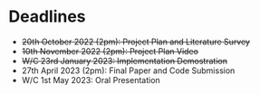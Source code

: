 # Deadlines
* ~~20th October 2022 (2pm): Project Plan and Literature Survey~~
* ~~10th November 2022 (2pm): Project Plan Video~~
* ~~W/C 23rd January 2023: Implementation Demostration~~
* 27th April 2023 (2pm): Final Paper and Code Submission
* W/C 1st May 2023: Oral Presentation
